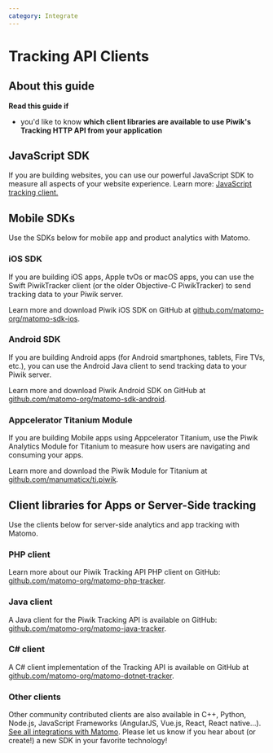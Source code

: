 ```yaml
---
category: Integrate
---
```

# Tracking API Clients

## About this guide

**Read this guide if**

* you'd like to know **which client libraries are available to use Piwik's Tracking HTTP API from your application**

## JavaScript SDK

If you are building websites, you can use our powerful JavaScript SDK to measure all aspects of your website experience. Learn more: [JavaScript tracking client.](https://developer.matomo.org/guides/tracking-javascript-guide)

## Mobile SDKs

Use the SDKs below for mobile app and product analytics with Matomo.

### iOS SDK

If you are building iOS apps, Apple tvOs or macOS apps, you can use the Swift PiwikTracker client (or the older Objective-C PiwikTracker) to send tracking data to your Piwik server.

Learn more and download Piwik iOS SDK on GitHub at [github.com/matomo-org/matomo-sdk-ios](https://github.com/matomo-org/piwik-sdk-ios).

### Android SDK

If you are building Android apps (for Android smartphones, tablets, Fire TVs, etc.), you can use the Android Java client to send tracking data to your Piwik server.

Learn more and download Piwik Android SDK on GitHub at [github.com/matomo-org/matomo-sdk-android](https://github.com/matomo-org/piwik-sdk-android).

### Appcelerator Titanium Module

If you are building Mobile apps using Appcelerator Titanium, use the Piwik Analytics Module for Titanium to measure how users are navigating and consuming your apps. 

Learn more and download the Piwik Module for Titanium at [github.com/manumaticx/ti.piwik](https://github.com/manumaticx/ti.piwik).

## Client libraries for Apps or Server-Side tracking

Use the clients below for server-side analytics and app tracking with Matomo.

### PHP client

Learn more about our Piwik Tracking API PHP client on GitHub: [github.com/matomo-org/matomo-php-tracker](https://github.com/matomo-org/piwik-php-tracker).

### Java client

A Java client for the Piwik Tracking API is available on GitHub: [github.com/matomo-org/matomo-java-tracker](https://github.com/matomo-org/piwik-java-tracker#readme).

### C# client

A C# client implementation of the Tracking API is available on GitHub at [github.com/matomo-org/matomo-dotnet-tracker](https://github.com/matomo-org/piwik-dotnet-tracker#piwik-c-tracking-api).

### Other clients

Other community contributed clients are also available in C++, Python, Node.js, JavaScript Frameworks (AngularJS, Vue.js, React, React native...). [See all integrations with Matomo](https://matomo.org/integrate/#programming-language-platforms-and-frameworks). Please let us know if you hear about (or create!) a new SDK in your favorite technology!
